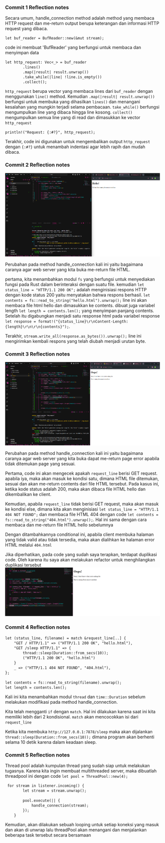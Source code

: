 ### Commit 1 Reflection notes

Secara umum, handle_connection method adalah method yang membaca HTTP request dan me-return output berupa keterangan dan informasi HTTP request yang dibaca.
```
let buf_reader = BufReader::new(&mut stream);
```
code ini membuat 'BufReader' yang berfungsi untuk membaca dan menyimpan data
```
let http_request: Vec<_> = buf_reader
        .lines()
        .map(|result| result.unwrap())
        .take_while(|line| !line.is_empty())
        .collect();
```
`http_request` berupa vector yang membaca lines dari `buf_reader` dengan menggunakan `line()` method. Kemudian `.map(|result| result.unwrap())` berfungsi untuk membuka yang dihasilkan `lines()` dan menangani kesalahan yang mungkin terjadi selama pembacaan.
`take_while()` berfungsi mengumpulkan line yang dibaca hingga line kosong. `collect()` mengumpulkan semua line yang di read dan dimasukkan ke vector `http_request`
```
println!("Request: {:#?}", http_request);
```
Terakhir, code ini digunakan untuk mengembalikan output `http_request` dengan `{:#?}` untuk menambah indentasi agar lebih rapih dan mudah dibaca.


### Commit 2 Reflection notes
![Commit 2 screen capture](/assets/images/hello_rust.png)

Perubahan pada method handle_connection kali ini yaitu bagaimana caranya agar web server yang kita buka me-return file HTML.

pertama, kita menambahkan modul `fs` yang berfungsi untuk menyediakan fungsi pada Rust dalam berinteraksi dengan suatu file.
kemudian `let status_line = "HTTP/1.1 200 OK";` adalah menginisiasi respons HTTP dengan kode status 200 yaitu menyatakan bahwa respons berhasil.
`let contents = fs::read_to_string("hello.html").unwrap();` line ini akan membaca file html hello dan dimasukkan ke contents. dibuat juga variabel length `let length = contents.len();` yang menyimpan panjang contents. Setelah itu digabungkan menjadi satu response html pada variabel response `let response = format!("{status_line}\r\nContent-Length:{length}\r\n\r\n{contents}");`.

Terakhir, `stream.write_all(response.as_bytes()).unwrap();` line ini mengirimkan kembali respons yang telah diubah menjadi urutan byte.

### Commit 3 Reflection notes
![Commit 3 screen capture](/assets/images/bad_rust.png)

Perubahan pada method handle_connection kali ini yaitu bagaimana caranya agar web server yang kita buka dapat me-return page error apabila tidak ditemukan page yang sesuai.

Pertama, code ini akan mengecek apakah `request_line` berisi GET request. apabila iya, maka akan masuk ke kondisi satu, dimana HTML file ditemukan, sesuai dan akan me-return contents dari file HTML tersebut. 
Pada kasus ini, ketika kode status adalah 200, maka akan dibaca file HTML hello dan dikembalikan ke client.

Kemudian, apabila `request_line` tidak berisi GET request, maka akan masuk ke kondisi else, dimana kita akan menginisiasi `let status_line = "HTTP/1.1 404 NOT FOUND";` dan membaca file HTML 404 dengan code `let contents = fs::read_to_string("404.html").unwrap();`. Hal ini sama dengan cara membaca dan me-return file HTML hello sebelumnya

Dengan ditambahkannya conditional ini, apabila client membuka halaman yang tidak valid atau tidak tersedia, maka akan dialihkan ke halaman error HTML melalui `404.html`

Jika diperhatikan, pada code yang sudah saya terapkan, terdapat duplikasi code. Oleh karena itu saya akan melakukan refactor untuk menghilangkan duplikasi tersebut
![Refactor Commit 3 screen capture](/assets/images/refactor_commit3.png)

### Commit 4 Reflection notes

```
let (status_line, filename) = match &request_line[..] {
    "GET / HTTP/1.1" => ("HTTP/1.1 200 OK", "hello.html"),
    "GET /sleep HTTP/1.1" => {
        thread::sleep(Duration::from_secs(10));
        ("HTTP/1.1 200 OK", "hello.html")
    }
    _ => ("HTTP/1.1 404 NOT FOUND", "404.html"),
};

let contents = fs::read_to_string(filename).unwrap();
let length = contents.len();
```

Kali ini kita menambahkan modul `thread` dan `time::Duration` sebelum melakukan modifikasi pada method handle_connection.

Kita telah mengganti `if` dengan `match`. Hal ini dilakukan karena saat ini kita memiliki lebih dari 2 kondisional. `match` akan mencocokkan isi dari `request_line`

Ketika kita membuka `http://127.0.0.1:7878/sleep` maka akan dijalankan `thread::sleep(Duration::from_secs(10));` dimana program akan berhenti selama 10 detik karena dalam keadaan sleep.

### Commit 5 Reflection notes

Thread pool adalah kumpulan thread yang sudah siap untuk melakukan tugasnya. Karena kita ingin membuat multithreaded server, maka dibuatlah threadpool ini dengan code `let pool = ThreadPool::new(4);` 

```
 for stream in listener.incoming() {
        let stream = stream.unwrap();

        pool.execute(|| {
            handle_connection(stream);
        });
    }
```

Kemudian, akan dilakukan sebuah looping untuk setiap koneksi yang masuk dan akan di unwrap lalu threadPool akan menangani dan menjalankan beberapa task tersebut secara bersamaan